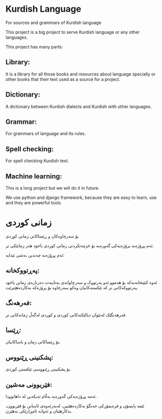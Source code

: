 # Kurdish Language
For sources and grammars of Kurdish language

This project is a big project to serve Kurdish language or any other languages.

This project has many parts:

## Library:
It is a library for all those books and resources about language specially or other books that their text used as a source for a project.

## Dictionary:
A dictionary between Kurdish dialects and Kurdish with other languages.

## Grammar:
For grammars of language and its rules.

## Spell checking:
For spell checking Kurdish text.

## Machine learning:
This is a long project but we will do it in future.

We use python and django framework, because they are easy to learn, use and they are powerful tools.


# زمانی کوردی
بۆ سەرچاوەکان و ڕێساکانی زمانی کوردی
 
ئەم پڕۆژەیە پرۆژەیەکی گەورەیە بۆ خزمەتکردنی زمانی کوردی یاخود هەر زمانێکی تر.

ئەم پڕۆژەیە چەندین بەشی تێدایە:

## پەڕتووکخانە:
ئەوە کتێبخانەیەکە بۆ هەموو ئەو پەرتووک و سەرچاوانەی بەتایبەت دەربارەی زمانن یاخود پەرتووکەکانی تر کە تێکستەکانیان وەکو سەرچاوە بۆ پرۆژەکە بەکاردەهێنرێت.

## فەرهەنگ:
فەرهەنگێک لەنێوان دیالێکتەکانی کوردی و کوردی لەگەڵ زمانەکانی تر.

## ڕێسا:
بۆ ڕێساکانی زمان و یاساکانیان.

## پشکنینی ڕێنووس:
بۆ پشکنینی ڕێنووسی تێکستی کوردی.

## فێربوونی مەشین:
ئەمە پڕۆژەیەکی گەورەیە بەڵام ئەیکەین لە داهاتوودا.

ئێمە پایسۆن و فرەیمۆرکی جەنگۆ بەکاردەهێنین، لەبەرئەوەی ئاسانن بۆ فێربوون، بەکارهێنان و ئەوانە ئامڕازێکی بەهێزن.
